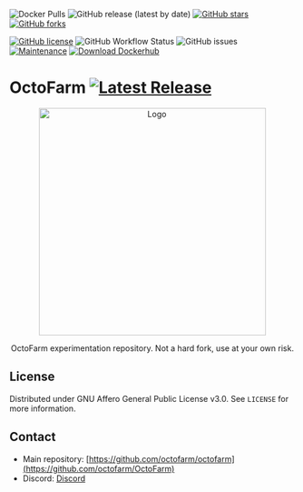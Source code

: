 [comment]: <> ([![Latest Release]&#40;https://img.shields.io/github/release/davidzwa/octofarm-experiments?style=for-the-badge&#41;]&#40;https://img.shields.io/github/v/tag/octofarm/octofarm?sort=date&#41;)
![Docker Pulls](https://img.shields.io/docker/pulls/davidzwa/octofarm-experiments?style=for-the-badge)
![GitHub release (latest by date)](https://img.shields.io/github/downloads/davidzwa/octofarm-experiments/latest/total?style=for-the-badge)
[![GitHub stars](https://img.shields.io/github/stars/octofarm/octofarm?style=for-the-badge)](https://github.com/davidzwa/octofarm-experiments/stargazers)
[![GitHub forks](https://img.shields.io/github/forks/octofarm/octofarm?style=for-the-badge)](https://github.com/davidzwa/octofarm-experiments/network)

[![GitHub license](https://img.shields.io/github/license/davidzwa/octofarm-experiments?style=for-the-badge)](https://github.com/davidzwa/octofarm-experiments/blob/master/LICENSE.txt)
![GitHub Workflow Status](https://img.shields.io/github/workflow/status/davidzwa/octofarm-experiments/ci?style=for-the-badge)
![GitHub issues](https://img.shields.io/github/issues/davidzwa/octofarm-experiments?color=green&style=for-the-badge)
[![Maintenance](https://img.shields.io/badge/Maintained%3F-yes-green.svg?style=for-the-badge)](https://GitHub.com/davidzwa/octofarm-experiments/graphs/commit-activity)
[![Download Dockerhub](https://img.shields.io/badge/DOCKERHUB-OCTOFARM-<COLOR>.svg?style=for-the-badge)](https://hub.docker.com/r/davidzwa/octofarm-experiments)

# OctoFarm [![Latest Release](https://img.shields.io/github/release/davidzwa/octofarm-experiments)](https://img.shields.io/github/v/tag/davidzwa/octofarm-experiments?sort=date)
<div align="center">
  <a href="https://github.com/davidzwa/octofarm-experiments">
    <img src="https://github.com/davidzwa/octofarm-experiments/blob/main/views/images/logo.png?raw=true" alt="Logo" width="400px">
  </a>

  <p align="center">
    OctoFarm experimentation repository. Not a hard fork, use at your own risk.
  </p>
</div>

## License
Distributed under GNU Affero General Public License v3.0. See `LICENSE` for more information.

## Contact
- Main repository: [https://github.com/octofarm/octofarm](https://github.com/octofarm/OctoFarm)
- Discord: [Discord](https://discord.gg/vjabMUn)
